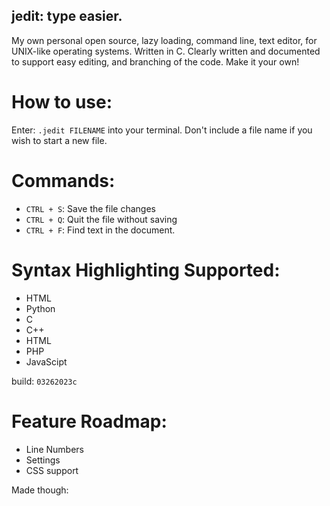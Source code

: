 ## jedit: type easier.
My own personal open source, lazy loading, command line, text editor, for UNIX-like operating systems. Written in C. Clearly written and documented to support easy editing, and branching of the code. Make it your own!

# How to use:
Enter: `.jedit FILENAME` into your terminal. Don't include a file name if you wish to start a new file.

# Commands: 
+ `CTRL + S`: Save the file changes
+ `CTRL + Q`: Quit the file without saving
+ `CTRL + F`: Find text in the document.

# Syntax Highlighting Supported:
+ HTML
+ Python
+ C
+ C++
+ HTML
+ PHP
+ JavaScipt

build: `03262023c`

# Feature Roadmap:
  + Line Numbers
  + Settings
  + CSS support
  
  Made though: 
